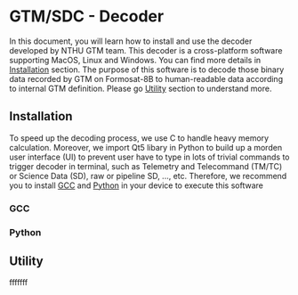 # GTM/SDC - Decoder
In this document, you will learn how to install and use the decoder developed by NTHU GTM team. This decoder is a cross-platform software supporting MacOS, Linux and Windows. You can find more details in [Installation](##Installation) section. The purpose of this software is to decode those binary data recorded by GTM on Formosat-8B to human-readable data according to internal GTM definition. Please go [Utility](##Utility) section to understand more.

## Installation

To speed up the decoding process, we use C to handle heavy memory calculation. Moreover, we import Qt5 libary in Python to build up a morden user interface (UI) to prevent user have to type in lots of trivial commands to trigger decoder in terminal, such as Telemetry and Telecommand (TM/TC) or Science Data (SD), raw or pipeline SD, ..., etc. Therefore, we recommend you to install [GCC](###GCC) and [Python](###Python) in your device to execute this software

### GCC



### Python 



## Utility

fffffff

